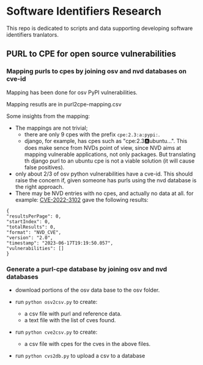 # Software Identifiers Research

This repo is dedicated to scripts and data supporting developing software identifiers tranlators.


## PURL to CPE for open source vulnerabilities

### Mapping purls to cpes by joining osv and nvd databases on cve-id

Mapping has been done for osv PyPI vulnerabilities. 

Mapping resutls are in purl2cpe-mapping.csv

Some insights from the mapping:

- The mappings are not trivial; 
    - there are only 9 cpes with the prefix  ```cpe:2.3:a:pypi:```.
    - django, for example, has cpes such as "cpe:2.3:a:ubuntu...". This does make sence from NVDs point of view, since NVD aims at mapping vulnerable applications, not only packages. But translating th django purl to an ubuntu cpe is not a viable solution (it will cause false positives).
- only about 2/3 of osv python vulnerabilities have a cve-id. This should raise the concern if, given someone has purls using the nvd database is the right approach.
- There may be NVD entries with no cpes, and actually no data at all. for example: [CVE-2022-3102](https://services.nvd.nist.gov/rest/json/cves/2.0?cveId=CVE-2022-3102) gave the following results:


```
{
"resultsPerPage": 0,
"startIndex": 0,
"totalResults": 0,
"format": "NVD_CVE",
"version": "2.0",
"timestamp": "2023-06-17T19:19:50.057",
"vulnerabilities": []
}
```

### Generate a purl-cpe database by joining osv and nvd databases

- download portions of the osv data base to the osv folder.

- run ```python osv2csv.py``` to create:
    - a csv file with purl and reference data.
    - a text file with the list of cves found.

- run ```python cve2csv.py``` to create:
    - a csv file with cpes for the cves in the above files.

- run ```python cvs2db.py``` to upload a csv to a database


